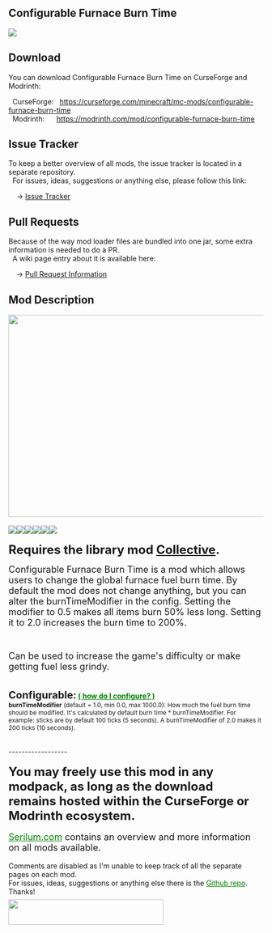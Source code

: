 <h2>Configurable Furnace Burn Time</h2>
<p><a href="https://github.com/Serilum/Configurable-Furnace-Burn-Time"><img src="https://serilum.com/assets/data/logo/configurable-furnace-burn-time.png"></a></p><h2>Download</h2>
<p>You can download Configurable Furnace Burn Time on CurseForge and Modrinth:</p><p>&nbsp;&nbsp;CurseForge: &nbsp;&nbsp;<a href="https://curseforge.com/minecraft/mc-mods/configurable-furnace-burn-time">https://curseforge.com/minecraft/mc-mods/configurable-furnace-burn-time</a><br>&nbsp;&nbsp;Modrinth: &nbsp;&nbsp;&nbsp;&nbsp;&nbsp;<a href="https://modrinth.com/mod/configurable-furnace-burn-time">https://modrinth.com/mod/configurable-furnace-burn-time</a></p>
<h2>Issue Tracker</h2>
<p>To keep a better overview of all mods, the issue tracker is located in a separate repository.<br>&nbsp;&nbsp;For issues, ideas, suggestions or anything else, please follow this link:</p>
<p>&nbsp;&nbsp;&nbsp;&nbsp;-> <a href="https://github.com/ricksouth/serilum-mc-mods/issues">Issue Tracker</a></p>
<h2>Pull Requests</h2>
<p>Because of the way mod loader files are bundled into one jar, some extra information is needed to do a PR.<br>&nbsp;&nbsp;A wiki page entry about it is available here:</p>
<p>&nbsp;&nbsp;&nbsp;&nbsp;-> <a href="https://github.com/ricksouth/serilum-mc-mods/wiki/Pull-Request-Information">Pull Request Information</a></p>
<h2>Mod Description</h2>
<p><a href="https://serilum.com/" rel="nofollow"><img src="https://github.com/ricksouth/serilum-mc-mods/raw/master/description/a1.jpg" alt="" width="838" height="400"></a><br><br><img src="https://github.com/ricksouth/serilum-mc-mods/raw/master/description/Versions/header.png"><a href="https://legacy.curseforge.com/minecraft/mc-mods/configurable-furnace-burn-time/files/all?filter-status=1&filter-game-version=1738749986:75125" rel="nofollow"><img src="https://github.com/ricksouth/serilum-mc-mods/raw/master/description/Versions/1_20.png"></a><a href="https://legacy.curseforge.com/minecraft/mc-mods/configurable-furnace-burn-time/files/all?filter-status=1&filter-game-version=1738749986:73407" rel="nofollow"><img src="https://github.com/ricksouth/serilum-mc-mods/raw/master/description/Versions/1_19.png"></a><a href="https://legacy.curseforge.com/minecraft/mc-mods/configurable-furnace-burn-time/files/all?filter-status=1&filter-game-version=1738749986:73250" rel="nofollow"><img src="https://github.com/ricksouth/serilum-mc-mods/raw/master/description/Versions/1_18.png"></a><a href="https://legacy.curseforge.com/minecraft/mc-mods/configurable-furnace-burn-time/files/all?filter-status=1&filter-game-version=1738749986:73242" rel="nofollow"><img src="https://github.com/ricksouth/serilum-mc-mods/raw/master/description/Versions/1_17.png"></a><a href="https://legacy.curseforge.com/minecraft/mc-mods/configurable-furnace-burn-time/files/all?filter-status=1&filter-game-version=1738749986:70886" rel="nofollow"><img src="https://github.com/ricksouth/serilum-mc-mods/raw/master/description/Versions/1_16.png"></a><br><br><strong><span style="font-size:24px">Requires the library mod&nbsp;<a style="font-size:24px" href="https://www.curseforge.com/minecraft/mc-mods/collective" rel="nofollow">Collective</a>.<br></span></strong></p>
<p><span style="font-size:18px">Configurable Furnace Burn Time is a mod which allows users to change the global furnace fuel burn time. By default the mod does not change anything, but you can alter the burnTimeModifier in the config. Setting the modifier to 0.5 makes all items burn 50% less long. Setting it to 2.0 increases the burn time to 200%.</span></p>
<p>&nbsp;</p>
<p><span style="font-size:18px">Can be used to increase the game's difficulty or make getting fuel less grindy.<br></span><br><br><strong><span style="font-size:20px">Configurable:</span> <span style="color:#008000;font-size:14px"><a style="color:#008000" href="https://github.com/ricksouth/serilum-mc-mods/wiki/how-to-configure-mods" rel="nofollow">(&nbsp;how do I configure?&nbsp;)</a></span><br></strong><span style="font-size:12px"><strong>burnTimeModifier</strong>&nbsp;(default = 1.0, min 0.0, max 1000.0): How much the fuel burn time should be modified. It's calculated by default burn time * burnTimeModifier. For example: sticks are by default 100 ticks (5 seconds). A burnTimeModifier of 2.0 makes it 200 ticks (10 seconds).</span></p>
<p><br>------------------<br><br><span style="font-size:24px"><strong>You may freely use this mod in any modpack, as long as the download remains hosted within the CurseForge or Modrinth ecosystem.</strong></span><br><br><span style="font-size:18px"><a style="font-size:18px;color:#008000" href="https://serilum.com/" rel="nofollow">Serilum.com</a> contains an overview and more information on all mods available.</span><br><br><span style="font-size:14px">Comments are disabled as I'm unable to keep track of all the separate pages on each mod.</span><span style="font-size:14px"><br>For issues, ideas, suggestions or anything else there is the&nbsp;<a style="font-size:14px;color:#008000" href="https://github.com/ricksouth/serilum-mc-mods/" rel="nofollow">Github repo</a>. Thanks!</span><span style="font-size:6px"><br><br></span><a href="https://ricksouth.com/donate" rel="nofollow"><img src="https://raw.githubusercontent.com/ricksouth/serilum-mc-mods/master/description/Shields/donation_rounded.svg" alt="" width="306" height="50"></a></p>